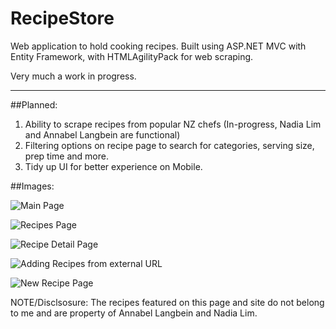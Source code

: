 # RecipeStore
Web application to hold cooking recipes. Built using ASP.NET MVC with Entity Framework, with HTMLAgilityPack for web scraping. 

Very much a work in progress.
<hr>
##Planned:

1. Ability to scrape recipes from popular NZ chefs (In-progress, Nadia Lim and Annabel Langbein are functional)
2. Filtering options on recipe page to search for categories, serving size, prep time and more.
3. Tidy up UI for better experience on Mobile.

##Images:

![Main Page](https://github.com/conordot/RecipeStore/blob/master/Sample%20screens/latest/home.JPG)

![Recipes Page](https://github.com/conordot/RecipeStore/blob/master/Sample%20screens/latest/recipes-page.JPG)

![Recipe Detail Page](https://github.com/conordot/RecipeStore/blob/master/Sample%20screens/latest/recipe-overview-page.JPG)

![Adding Recipes from external URL](https://github.com/conordot/RecipeStore/blob/master/Sample%20screens/latest/recipes-adding-from-url.JPG)

![New Recipe Page](https://github.com/conordot/RecipeStore/blob/master/Sample%20screens/latest/new-recipe.JPG)

NOTE/Disclsosure: The recipes featured on this page and site do not belong to me and are property of Annabel Langbein and Nadia Lim.
